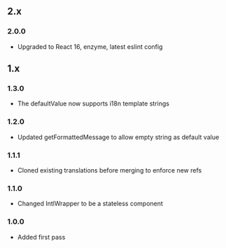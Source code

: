 ## 2.x

### 2.0.0

* Upgraded to React 16, enzyme, latest eslint config

## 1.x

### 1.3.0

* The defaultValue now supports i18n template strings

### 1.2.0

* Updated getFormattedMessage to allow empty string as default value

### 1.1.1

* Cloned existing translations before merging to enforce new refs

### 1.1.0

* Changed IntlWrapper to be a stateless component

### 1.0.0

* Added first pass


